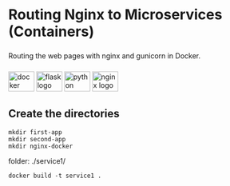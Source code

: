 <h1 align="left">Routing Nginx to Microservices (Containers)</h1>

###

<p align="left">Routing the web pages with nginx and gunicorn in Docker.</p>

###

<div align="left">
  <img src="https://cdn.jsdelivr.net/gh/devicons/devicon/icons/docker/docker-original.svg" height="40" width="52" alt="docker logo"  />
  <img src="https://cdn.jsdelivr.net/gh/devicons/devicon/icons/flask/flask-original.svg" height="40" width="52" alt="flask logo"  />
  <img src="https://cdn.jsdelivr.net/gh/devicons/devicon/icons/python/python-original.svg" height="40" width="52" alt="python logo"  />
  <img src="https://cdn.jsdelivr.net/gh/devicons/devicon/icons/nginx/nginx-original.svg" height="40" width="52" alt="nginx logo"  />
</div>

###

<h2>
  <a name="create-the-directories" href="#create-the-directories">
  </a>
  Create the directories
</h2>

<div class="highlight js-code-highlight">
<pre class="highlight shell"><code><span class="nb">mkdir </span>first-app
<span class="nb">mkdir </span>second-app
<span class="nb">mkdir </span>nginx-docker
</code></pre>


</div>
</div>
</div>


folder: ./service1/ 
```
docker build -t service1 .
```
